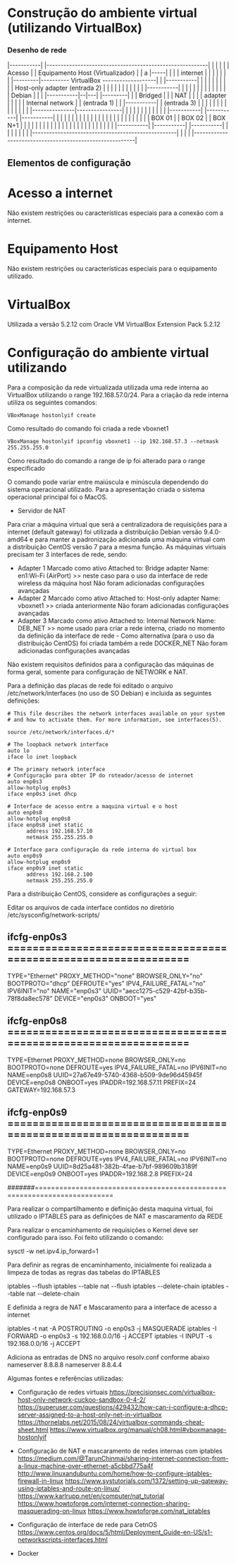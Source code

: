 # Construção do ambiente virtual (utilizando VirtualBox)

### Desenho de rede


|-----------|     |---------------------------------------------------------|
|           |     |                                                         |
|  Acesso   |     |    Equipamento Host (Virtualizador)                     |
|     a     |-----|            |                                            |
| internet  |     |            |                                            |
|           |     |  |---------|---------- VirtualBox -------------------|  |
|-----------|     |  |         |                                         |  |
      |           |  |         | Host-only adapter (entrada 2)           |  |
      |           |  |         |                                         |  |
      |           |  |   |-----------|                                   |  |
      |           |  |   |           |                                   |  |
      |           |  |   |  Debian   |                                   |  |
      |-----------|--|---|           |---------|                         |  |
   Bridged        |  |   |   NAT     |         |                         |  |
   adapter        |  |   |           |         |  Internal network       |  |
  (entrada 1)     |  |   |-----------|         |   (entrada 3)           |  |
                  |  |                         |                         |  |
                  |  |                         |                         |  |
                  |  |         |---------------|----------------|        |  |
                  |  |         |               |                |        |  |
                  |  |   |-----------|   |-----------|   |-----------|   |  |
                  |  |   |           |   |           |   |           |   |  |
                  |  |   |           |   |           |   |           |   |  |
                  |  |   |   BOX 01  |   |   BOX 02  |   |  BOX N+1  |   |  |
                  |  |   |           |   |           |   |           |   |  |
                  |  |   |           |   |           |   |           |   |  |
                  |  |   |-----------|   |-----------|   |-----------|   |  |
                  |  |                                                   |  |
                  |  |---------------------------------------------------|  |
                  |                                                         |
                  |---------------------------------------------------------|


## Elementos de configuração

# Acesso a internet

Não existem restrições ou características especiais para a conexão com a internet.

# Equipamento Host

Não existem restrições ou características especiais para o equipamento utilizado.

# VirtualBox

Utilizada a versão 5.2.12 com Oracle VM VirtualBox Extension Pack 5.2.12

# Configuração do ambiente virtual utilizando

Para a composição da rede virtualizada utilizada uma rede interna ao VirtualBox utilizando o range ﻿192.168.57.0/24.
Para a criação da rede interna utiliza os seguintes comandos:

`VBoxManage hostonlyif create`

Como resultado do comando foi criada a rede vboxnet1

`VBoxManage hostonlyif ipconfig vboxnet1 --ip ﻿192.168.57.3 --netmask 255.255.255.0`

Como resultado do comando a range de ip foi alterado para o range especificado

O comando pode variar entre maiúscula e minúscula dependendo do sistema operacional utilizado. Para a apresentação criada o sistema operacional principal foi o MacOS.

- Servidor de NAT

Para criar a máquina virtual que será a centralizadora de requisições para a internet (default gateway) foi utilizada a distribuição Debian versão 9.4.0-amd64 e para manter a padronização adicionada uma máquina virtual com a distribuição CentOS versão 7 para a mesma função.
As máquinas virtuais precisam ter 3 interfaces de rede, sendo:
   * Adapter 1
     Marcado como ativo
     Attached to: Bridge adapter
     Name: en1:Wi-Fi (AirPort) >> neste caso para o uso da interface de rede wireless da máquina host
     Não foram adicionadas configurações avançadas
   * Adapter 2
     Marcado como ativo
     Attached to: Host-only adapter
     Name: vboxnet1 >> criada anteriormente
     Não foram adicionadas configurações avançadas
   * Adapter 3
     Marcado como ativo
     Attached to: Internal Network
     Name: DEB_NET >> nome usado para criar a rede interna, criado no momento da definição da interface de rede
         - Como alternativa (para o uso da distribuição CentOS) foi criada também a rede DOCKER_NET
     Não foram adicionadas configurações avançadas

Não existem requisitos definidos para a configuração das máquinas de forma geral, somente para configuração de NETWORK e NAT.

Para a definição das placas de rede foi editado o arquivo /etc/network/interfaces (no uso de SO Debian) e incluida as seguintes definições:

```Shell
# This file describes the network interfaces available on your system
# and how to activate them. For more information, see interfaces(5).

source /etc/network/interfaces.d/*

# The loopback network interface
auto lo
iface lo inet loopback

# The primary network interface
# Configuração para obter IP do roteador/acesso de internet
auto enp0s3
allow-hotplug enp0s3
iface enp0s3 inet dhcp

# Interface de acesso entre a maquina virtual e o host
auto enp0s8
allow-hotplug enp0s8
iface enp0s8 inet static
      address 192.168.57.10
      netmask 255.255.255.0

# Interface para configuração da rede interna do virtual box
auto enp0s9
allow-hotplug enp0s9
iface enp0s9 inet static
      address 192.168.2.100
      netmask 255.255.255.0

```

Para a distribuição CentOS, considere as configurações a seguir:

Editar os arquivos de cada interface contidos no diretório /etc/sysconfig/network-scripts/

## ifcfg-enp0s3 ================================================================

TYPE="Ethernet"
PROXY_METHOD="none"
BROWSER_ONLY="no"
BOOTPROTO="dhcp"
DEFROUTE="yes"
IPV4_FAILURE_FATAL="no"
IPV6INIT="no"
NAME="enp0s3"
UUID="aecc1275-c529-42bf-b35b-78f8da8ec578"
DEVICE="enp0s3"
ONBOOT="yes"

## ifcfg-enp0s8 ================================================================

TYPE=Ethernet
PROXY_METHOD=none
BROWSER_ONLY=no
BOOTPROTO=none
DEFROUTE=yes
IPV4_FAILURE_FATAL=no
IPV6INIT=no
NAME=enp0s8
UUID=27a67e49-5740-4368-b509-9de96d45945f
DEVICE=enp0s8
ONBOOT=yes
IPADDR=192.168.57.11
PREFIX=24
GATEWAY=192.168.57.3

## ifcfg-enp0s9 ================================================================

TYPE=Ethernet
PROXY_METHOD=none
BROWSER_ONLY=no
BOOTPROTO=none
DEFROUTE=yes
IPV4_FAILURE_FATAL=no
IPV6INIT=no
NAME=enp0s9
UUID=8d25a481-382b-4fae-b7bf-989609b3189f
DEVICE=enp0s9
ONBOOT=yes
IPADDR=192.168.2.8
PREFIX=24

#######=========================================================================

Para realizar o compartilhamento e definição desta maquina virtual, foi utilizado o IPTABLES para as definições de NAT e mascaramento da REDE

Para realizar o encaminhamento de requisições o Kernel deve ser configurado para isso. Foi feito utilizando o comando:

sysctl -w net.ipv4.ip_forward=1

Para definir as regras de encaminhamento, inicialmente foi realizada a limpeza de todas as regras das tabelas do IPTABLES

iptables --flush
iptables --table nat --flush
iptables --delete-chain
iptables --table nat --delete-chain

E definida a regra de NAT e Mascaramento para a interface de acesso a internet

iptables -t nat -A POSTROUTING -o enp0s3 -j MASQUERADE
iptables -I FORWARD -o enp0s3 -s 192.168.0.0/16 -j ACCEPT
iptables -I INPUT -s 192.168.0.0/16 -j ACCEPT

Adiciona as entradas de DNS no arquivo resolv.conf conforme abaixo
nameserver 8.8.8.8
nameserver 8.8.4.4

Algumas fontes e referências utilizadas:
- Configuração de redes virtuais
https://precisionsec.com/virtualbox-host-only-network-cuckoo-sandbox-0-4-2/
https://superuser.com/questions/429432/how-can-i-configure-a-dhcp-server-assigned-to-a-host-only-net-in-virtualbox
https://thornelabs.net/2015/08/24/virtualbox-commands-cheat-sheet.html
https://www.virtualbox.org/manual/ch08.html#vboxmanage-hostonlyif

- Configuração de NAT e mascaramento de redes internas com iptables
https://medium.com/@TarunChinmai/sharing-internet-connection-from-a-linux-machine-over-ethernet-a5cbbd775a4f
http://www.linuxandubuntu.com/home/how-to-configure-iptables-firewall-in-linux
https://www.systutorials.com/1372/setting-up-gateway-using-iptables-and-route-on-linux/
https://www.karlrupp.net/en/computer/nat_tutorial
https://www.howtoforge.com/internet-connection-sharing-masquerading-on-linux
https://www.howtoforge.com/nat_iptables

- Configuração de interface de rede para CetnOS
https://www.centos.org/docs/5/html/Deployment_Guide-en-US/s1-networkscripts-interfaces.html

- Docker
